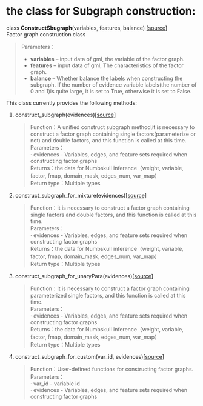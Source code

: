 # the class for Subgraph construction:
class **ConstructSbugraph**(variables, features, balance) [[source]](../construct_subgraph.py)                 
Factor graph construction class
> Parameters：
> - **variables** – input data of gml, the variable of the factor graph.         
> - **features** –  input data of gml, The characteristics of the factor graph.           
> - **balance** –   Whether balance the labels when constructing the subgraph. If the number of evidence variable labels(the number of 0 and 1)is quite large, it is set to True, otherwise it is set to False.

This class currently provides the following methods:
1. construct_subgraph(evidences)[[source]](../construct_subgraph.py)

    >Function：A unified construct subgraph method,it is necessary to construct a factor graph containing single factors(parameterize or not) and double factors, and this function is called at this time.  
    >Parameters：  
    > · evidences - Variables, edges, and feature sets required when constructing factor graphs  
    >Returns：the data for Numbskull inference（weight, variable, factor, fmap, domain_mask, edges_num, var_map）  
    >Return type：Multiple types
2. construct_subgraph_for_mixture(evidences)[[source]](../construct_subgraph.py)

    >Function：it is necessary to construct a factor graph containing single factors and double factors, and this function is called at this time.  
    >Parameters：  
    > · evidences - Variables, edges, and feature sets required when constructing factor graphs  
    >Returns：the data for Numbskull inference（weight, variable, factor, fmap, domain_mask, edges_num, var_map）  
    >Return type：Multiple types

3. construct_subgraph_for_unaryPara(evidences)[[source]](../construct_subgraph.py)

    >Function：it is necessary to construct a factor graph containing parameterized single factors, and this function is called at this time.  
    >Parameters：  
    > · evidences - Variables, edges, and feature sets required when constructing factor graphs  
    >Returns：the data for Numbskull inference（weight, variable, factor, fmap, domain_mask, edges_num, var_map）  
    >Return type：Multiple types

4. construct_subgraph_for_custom(var_id, evidences)[[source]](../construct_subgraph.py)

    >Function：User-defined functions for constructing factor graphs.  
    >Parameters：  
    > · var_id - variable id  
    > · evidences - Variables, edges, and feature sets required when constructing factor graphs  
